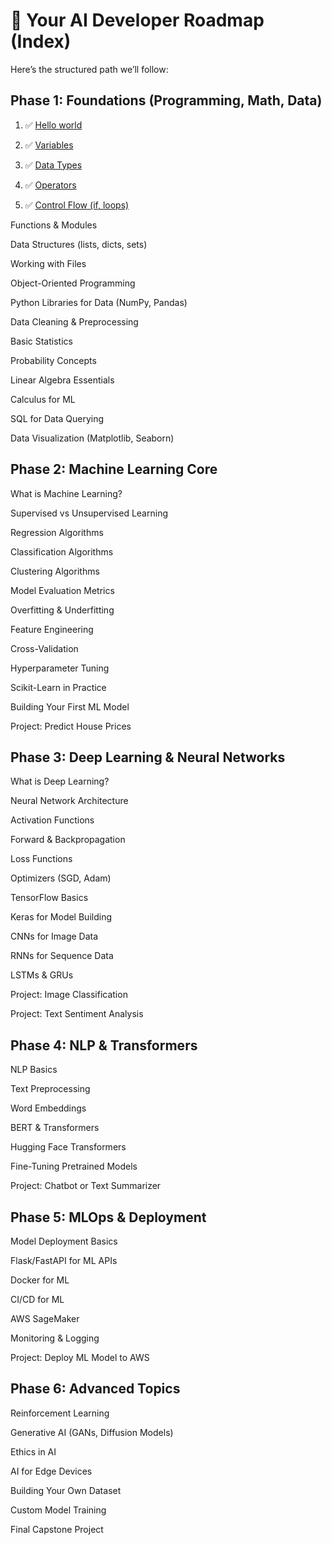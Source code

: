 # 🧭 Your AI Developer Roadmap (Index)
Here’s the structured path we’ll follow:

## Phase 1: Foundations (Programming, Math, Data)
1. ✅ [Hello world](./python-basics/1_helloWorld.py)

2. ✅ [Variables](./python-basics/2_variables.py)

3. ✅ [Data Types](./python-basics/3_dataTypes.md)

4. ✅ [Operators](./python-basics/4_operators.py)

5. ✅ [Control Flow (if, loops)](./python-basics/5_controlFlow.py)

Functions & Modules

Data Structures (lists, dicts, sets)

Working with Files

Object-Oriented Programming

Python Libraries for Data (NumPy, Pandas)

Data Cleaning & Preprocessing

Basic Statistics

Probability Concepts

Linear Algebra Essentials

Calculus for ML

SQL for Data Querying

Data Visualization (Matplotlib, Seaborn)

## Phase 2: Machine Learning Core
What is Machine Learning?

Supervised vs Unsupervised Learning

Regression Algorithms

Classification Algorithms

Clustering Algorithms

Model Evaluation Metrics

Overfitting & Underfitting

Feature Engineering

Cross-Validation

Hyperparameter Tuning

Scikit-Learn in Practice

Building Your First ML Model

Project: Predict House Prices

## Phase 3: Deep Learning & Neural Networks
What is Deep Learning?

Neural Network Architecture

Activation Functions

Forward & Backpropagation

Loss Functions

Optimizers (SGD, Adam)

TensorFlow Basics

Keras for Model Building

CNNs for Image Data

RNNs for Sequence Data

LSTMs & GRUs

Project: Image Classification

Project: Text Sentiment Analysis

## Phase 4: NLP & Transformers
NLP Basics

Text Preprocessing

Word Embeddings

BERT & Transformers

Hugging Face Transformers

Fine-Tuning Pretrained Models

Project: Chatbot or Text Summarizer

## Phase 5: MLOps & Deployment
Model Deployment Basics

Flask/FastAPI for ML APIs

Docker for ML

CI/CD for ML

AWS SageMaker

Monitoring & Logging

Project: Deploy ML Model to AWS

## Phase 6: Advanced Topics
Reinforcement Learning

Generative AI (GANs, Diffusion Models)

Ethics in AI

AI for Edge Devices

Building Your Own Dataset

Custom Model Training

Final Capstone Project